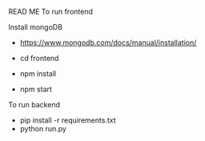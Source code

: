 READ ME
To run frontend

Install mongoDB 
 - https://www.mongodb.com/docs/manual/installation/
  
- cd frontend
- npm install
- npm start

To run backend

- pip install -r requirements.txt
- python run.py


